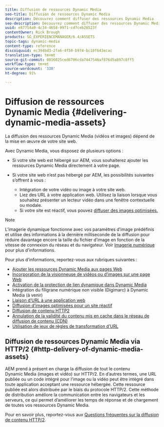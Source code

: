 ```yaml
---
title: Diffusion de ressources Dynamic Media
seo-title: Diffusion de ressources Dynamic Media
description: Découvrez comment diffuser des ressources Dynamic Media
seo-description: Découvrez comment diffuser des ressources Dynamic Media
uuid: e87754a9-4c34-4658-9971-cd7ceb26523f
contentOwner: Rick Brough
products: SG_EXPERIENCEMANAGER/6.4/ASSETS
topic-tags: dynamic-media
content-type: reference
discoiquuid: ec394bd3-2fa6-4f50-b974-bc10f643ecac
translation-type: tm+mt
source-git-commit: 0016825ced6706cda7447546af876d5a897c8ff5
workflow-type: tm+mt
source-wordcount: '330'
ht-degree: 91%

---
```



# Diffusion de ressources Dynamic Media  {#delivering-dynamic-media-assets}

La diffusion des ressources Dynamic Media (vidéos et images) dépend de la mise en œuvre de votre site web.

Avec Dynamic Media, vous disposez de plusieurs options :

* Si votre site web est hébergé sur AEM, vous souhaiterez ajouter les ressources Dynamic Media directement à votre page.
* Si votre site web n’est pas hébergé par AEM, les possibilités suivantes s’offrent à vous :

   * Intégration de votre vidéo ou image à votre site web.
   * Liez des URL à votre application web. Utilisez la liaison lorsque vous souhaitez présenter un lecteur vidéo dans une fenêtre contextuelle ou modale.
   * Si votre site est réactif, vous pouvez [diffuser des images optimisées.](responsive-site.md)

>[!NOTE]
>
>L’imagerie dynamique fonctionne avec vos paramètres d’image prédéfinis et utilise des informations à la dernière milliseconde de la diffusion pour réduire davantage encore la taille du fichier d’image en fonction de la vitesse de connexion du réseau et du navigateur. Voir [Imagerie numérique](imaging-faq.md) pour plus d’informations.

Pour plus d’informations, reportez-vous aux rubriques suivantes :

* [Ajouter les ressources Dynamic Media aux pages Web](adding-dynamic-media-assets-to-pages.md)
* [Incorporation de la visionneuse de vidéos ou d’images sur une page Web](embed-code.md)
* [Activation de la protection de lien dynamique dans Dynamic Media](https://helpx.adobe.com/fr/experience-manager/6-4/assets/using/hotlink-protection.html)
* Intégration du filigrane numérique non visible (Digimarc) à Dynamic Media (à venir)
* [Liaison d’URL à une application web](linking-urls-to-yourwebapplication.md)
* [Diffusion d’images optimisées pour un site réactif](responsive-site.md)
* [Diffusion de contenu HTTP2](http2.md)
* [Annulation de la validité du contenu mis en cache dans le réseau de diffusion de contenu (CDN)](invalidate-cdn-cached-content.md)
* [Utilisation de jeux de règles de transformation d’URL](using-rulesets-to-transform-urls.md)

## Diffusion de ressources Dynamic Media via HTTP/2   {#http-delivery-of-dynamic-media-assets}

AEM prend à présent en charge la diffusion de tout le contenu Dynamic Media (images et vidéo) sur HTTP/2. En d’autres termes, une URL publiée ou un code intégré pour l’image ou la vidéo peut être intégré dans toute application acceptant une ressource hébergée. Cette ressource publiée est alors distribuée par le biais du protocole HTTP/2. Cette méthode de distribution améliore la communication entre les navigateurs et les serveurs, ce qui permet d’améliorer les temps de réponse et de chargement de toutes vos ressources Dynamic Media.

Pour en savoir plus, reportez-vous aux [Questions fréquentes sur la diffusion de contenu HTTP/2](/help/sites-administering/scene7-http2faq.md).
